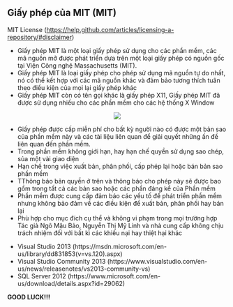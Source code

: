 ﻿## Giấy phép của MIT (MIT)

MIT License (https://help.github.com/articles/licensing-a-repository/#disclaimer)

<ul>
	<li>Giấy phép MIT là một loại giấy phép sử dụng cho các phần mềm, các mã nguồn mở được phát triển dựa trên một loại giấy phép có nguồn gốc tại Viện Công nghệ Massachusetts (MIT).</li>
	<li>Giấy phép MIT là loại giấy phép cho phép sử dụng mã nguồn tự do nhất, nó có thể kết hợp 
	với các mã nguồn khác và đảm bảo tương thích tuân theo điều kiện của mọi lại giấy phép khác</li>
	<li>Giấy phép MIT còn có tên gọi khác là giấy phép X11, Giấy phép MIT đã được sử dụng nhiều cho các phần mềm cho các hệ thống X Window</li>
	
</ul>

<p align="center"><img src="http://static.congnghe.vn/tinmoi/store/techmag/thumb/21062016/215/them-cong-cu-stickies-ghi-chu-moi-tren-windows-10-2037549.jpg.600.0.jpg"></p>

<ul>
  <li>Giấy phép được cấp miễn phí cho bất kỳ người nào có được một bản sao của 
phần mềm này và các tài liệu liên quan để giải quyết những ấn đề liên quan đến phần mềm.</li>
  <li>Trong phần mềm không giới hạn, hay hạn chế quyền sử dụng sao chép, sủa một vài giao diện</li>
  <li>Hạn chế trong việc xuất bản, phân phối, cấp phép lại hoặc bán bản sao phần mềm</li>
  <li>TThông báo bản quyền ở trên và thông báo cho phép này sẽ được bao gồm trong tất cả các bản sao hoặc các phần đáng kể của Phần mềm</li>
  <li>Phần mềm được cung cấp đảm báo các yếu tố để phát triển phần mềm nhưng không bảo
đảm về các điều kiện để xuất bản, phân phối hay bán lại</li>
  <li>Phù hợp cho mục đích cụ thể và không vi phạm trong mọi trường hợp</li>
Tác giả Ngô Mậu Bảo, Nguyễn Thị Mỹ Linh và nhà cung cấp không chịu trách nhiệm đối với 
bất kì các khiếu nại hay thiệt hại khác
</ul>

<ul>
<li> Visual Studio 2013 (https://msdn.microsoft.com/en-us/library/dd831853(v=vs.120).aspx)</li>
<li> Visual Studio Community 2013 (https://www.visualstudio.com/en-us/news/releasenotes/vs2013-community-vs)</li>
<li> SQL Server 2012 (https://www.microsoft.com/en-us/download/details.aspx?id=29062)</li>
</ul>

**GOOD LUCK!!!**